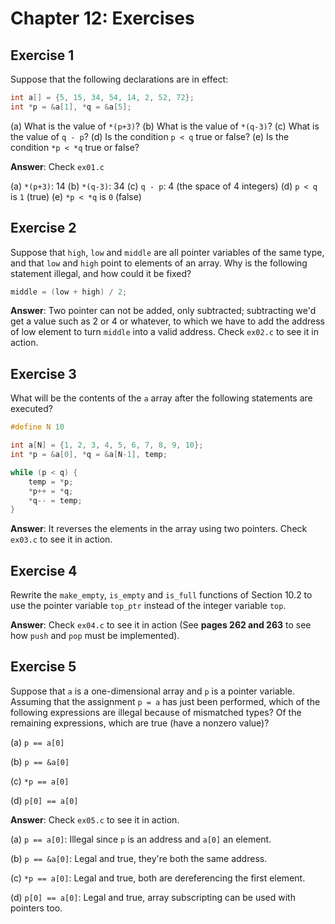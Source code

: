 # Chapter 12: Exercises

## Exercise 1
Suppose that the following declarations are in effect:
```c
int a[] = {5, 15, 34, 54, 14, 2, 52, 72};
int *p = &a[1], *q = &a[5];
```

(a) What is the value of `*(p+3)`?
(b) What is the value of `*(q-3)`?
(c) What is the value of `q - p`?
(d) Is the condition `p < q` true or false?
(e) Is the condition `*p < *q` true or false?

**Answer**: Check `ex01.c`

(a) `*(p+3)`: 14
(b) `*(q-3)`: 34
(c) `q - p`: 4 (the space of 4 integers)
(d) `p < q` is `1` (true)
(e) `*p < *q` is `0` (false)

## Exercise 2
Suppose that `high`, `low` and `middle` are all pointer variables of the same type, and that `low` and `high` point to elements of an array. Why is the following statement illegal, and how could it be fixed?
```c
middle = (low + high) / 2;
```

**Answer**: Two pointer can not be added, only subtracted; subtracting we'd get a value such as 2 or 4 or whatever, to which we have to add the address of low element to turn `middle` into a valid address. Check `ex02.c` to see it in action.

## Exercise 3
What will be the contents of the `a` array after the following statements are executed?
```c
#define N 10

int a[N] = {1, 2, 3, 4, 5, 6, 7, 8, 9, 10};
int *p = &a[0], *q = &a[N-1], temp;

while (p < q) {
    temp = *p;
    *p++ = *q;
    *q-- = temp;
}
```

**Answer**: It reverses the elements in the array using two pointers. Check `ex03.c` to see it in action.

## Exercise 4
Rewrite the `make_empty`, `is_empty` and `is_full` functions of Section 10.2 to use the pointer variable `top_ptr` instead of the integer variable `top`.

**Answer**: Check `ex04.c` to see it in action (See **pages 262 and 263** to see how `push` and `pop` must be implemented).

## Exercise 5
Suppose that `a` is a one-dimensional array and `p` is a pointer variable. Assuming that the assignment `p = a` has just been performed, which of the following expressions are illegal because of mismatched types? Of the remaining expressions, which are true (have a nonzero value)?

(a) `p == a[0]`

(b) `p == &a[0]`

(c) `*p == a[0]`

(d) `p[0] == a[0]`

**Answer**: Check `ex05.c` to see it in action.

(a) `p == a[0]`: Illegal since `p` is an address and `a[0]` an element.

(b) `p == &a[0]`: Legal and true, they're both the same address.

(c) `*p == a[0]`: Legal and true, both are dereferencing the first element.

(d) `p[0] == a[0]`: Legal and true, array subscripting can be used with pointers too.